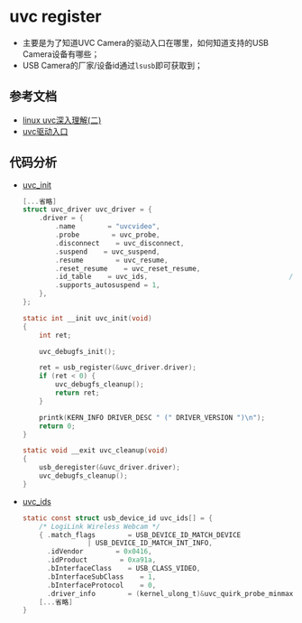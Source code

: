 # uvc register

* 主要是为了知道UVC Camera的驱动入口在哪里，如何知道支持的USB Camera设备有哪些；
* USB Camera的厂家/设备id通过`lsusb`即可获取到；

## 参考文档

* [linux uvc深入理解(二)](https://my.oschina.net/u/2007478/blog/968470)
* [uvc驱动入口](https://github.com/torvalds/linux/blob/master/drivers/media/usb/uvc/uvc_driver.c)

## 代码分析

* [uvc_init](https://elixir.bootlin.com/linux/v5.0-rc7/source/drivers/media/usb/uvc/uvc_driver.c#L2890)
  ```C
  [...省略]
  struct uvc_driver uvc_driver = {
      .driver = {
          .name        = "uvcvideo",
          .probe        = uvc_probe,
          .disconnect    = uvc_disconnect,
          .suspend    = uvc_suspend,
          .resume        = uvc_resume,
          .reset_resume    = uvc_reset_resume,
          .id_table    = uvc_ids,                                   // <------ 支持哪些设备
          .supports_autosuspend = 1,
      },
  };
  
  static int __init uvc_init(void)
  {
      int ret;
  
      uvc_debugfs_init();
  
      ret = usb_register(&uvc_driver.driver);
      if (ret < 0) {
          uvc_debugfs_cleanup();
          return ret;
      }
  
      printk(KERN_INFO DRIVER_DESC " (" DRIVER_VERSION ")\n");
      return 0;
  }
  
  static void __exit uvc_cleanup(void)
  {
      usb_deregister(&uvc_driver.driver);
      uvc_debugfs_cleanup();
  }
  ```
* [uvc_ids](https://elixir.bootlin.com/linux/v5.0-rc7/source/drivers/media/usb/uvc/uvc_driver.c#L2393)
  ```C
  static const struct usb_device_id uvc_ids[] = {
      /* LogiLink Wireless Webcam */
      { .match_flags        = USB_DEVICE_ID_MATCH_DEVICE
                  | USB_DEVICE_ID_MATCH_INT_INFO,
        .idVendor        = 0x0416,
        .idProduct        = 0xa91a,
        .bInterfaceClass    = USB_CLASS_VIDEO,
        .bInterfaceSubClass    = 1,
        .bInterfaceProtocol    = 0,
        .driver_info        = (kernel_ulong_t)&uvc_quirk_probe_minmax },
      [...省略]
  }
  ```